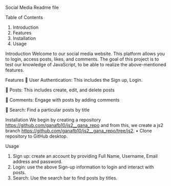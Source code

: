 Social Media Readme file

Table of Contents
1.	Introduction
2.	Features
3.	Installation
4.	Usage

Introduction 
Welcome to our social media website. This platform allows you to login, access posts, likes, and comments. The goal of this project is to test our knowledge of JavaScript, to be able to realize the above-mentioned features.

Features
	User Authentication: This includes the Sign up, Login. 

	Posts: This includes create, edit, and delete posts

	Comments: Engage with posts by adding comments

	Search: Find a particular posts by title

Installation 
We begin by creating a repository  https://github.com/ganafb10/js2__gana_repo  and from this, we create a js2 branch https://github.com/ganafb10/js2__gana_repo/tree/js2. 
•	Clone repository to GitHub desktop.


Usage  
1.	Sign up: create an account by providing Full Name, Username, Email address and password.
2.	Login: use the above Sign-up information to login and interact with posts.
3.	Search: Use the search bar to find posts by titles.

